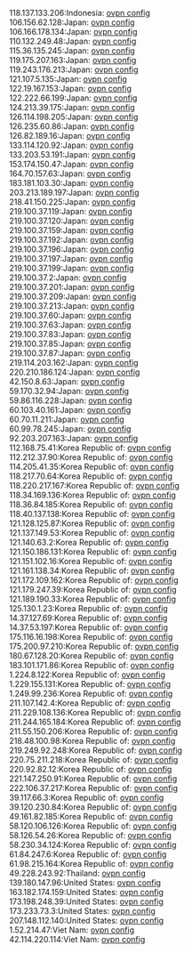 118.137.133.206:Indonesia: [ovpn config](vpn/118_137_133_206.ovpn)  
106.156.62.128:Japan: [ovpn config](vpn/106_156_62_128.ovpn)  
106.166.178.134:Japan: [ovpn config](vpn/106_166_178_134.ovpn)  
110.132.249.48:Japan: [ovpn config](vpn/110_132_249_48.ovpn)  
115.36.135.245:Japan: [ovpn config](vpn/115_36_135_245.ovpn)  
119.175.207.163:Japan: [ovpn config](vpn/119_175_207_163.ovpn)  
119.243.176.213:Japan: [ovpn config](vpn/119_243_176_213.ovpn)  
121.107.5.135:Japan: [ovpn config](vpn/121_107_5_135.ovpn)  
122.19.167.153:Japan: [ovpn config](vpn/122_19_167_153.ovpn)  
122.222.66.199:Japan: [ovpn config](vpn/122_222_66_199.ovpn)  
124.213.39.175:Japan: [ovpn config](vpn/124_213_39_175.ovpn)  
126.114.198.205:Japan: [ovpn config](vpn/126_114_198_205.ovpn)  
126.235.60.86:Japan: [ovpn config](vpn/126_235_60_86.ovpn)  
126.82.189.16:Japan: [ovpn config](vpn/126_82_189_16.ovpn)  
133.114.120.92:Japan: [ovpn config](vpn/133_114_120_92.ovpn)  
133.203.53.191:Japan: [ovpn config](vpn/133_203_53_191.ovpn)  
153.174.150.47:Japan: [ovpn config](vpn/153_174_150_47.ovpn)  
164.70.157.63:Japan: [ovpn config](vpn/164_70_157_63.ovpn)  
183.181.103.30:Japan: [ovpn config](vpn/183_181_103_30.ovpn)  
203.213.189.197:Japan: [ovpn config](vpn/203_213_189_197.ovpn)  
218.41.150.225:Japan: [ovpn config](vpn/218_41_150_225.ovpn)  
219.100.37.119:Japan: [ovpn config](vpn/219_100_37_119.ovpn)  
219.100.37.120:Japan: [ovpn config](vpn/219_100_37_120.ovpn)  
219.100.37.159:Japan: [ovpn config](vpn/219_100_37_159.ovpn)  
219.100.37.192:Japan: [ovpn config](vpn/219_100_37_192.ovpn)  
219.100.37.196:Japan: [ovpn config](vpn/219_100_37_196.ovpn)  
219.100.37.197:Japan: [ovpn config](vpn/219_100_37_197.ovpn)  
219.100.37.199:Japan: [ovpn config](vpn/219_100_37_199.ovpn)  
219.100.37.2:Japan: [ovpn config](vpn/219_100_37_2.ovpn)  
219.100.37.201:Japan: [ovpn config](vpn/219_100_37_201.ovpn)  
219.100.37.209:Japan: [ovpn config](vpn/219_100_37_209.ovpn)  
219.100.37.213:Japan: [ovpn config](vpn/219_100_37_213.ovpn)  
219.100.37.60:Japan: [ovpn config](vpn/219_100_37_60.ovpn)  
219.100.37.63:Japan: [ovpn config](vpn/219_100_37_63.ovpn)  
219.100.37.83:Japan: [ovpn config](vpn/219_100_37_83.ovpn)  
219.100.37.85:Japan: [ovpn config](vpn/219_100_37_85.ovpn)  
219.100.37.87:Japan: [ovpn config](vpn/219_100_37_87.ovpn)  
219.114.203.162:Japan: [ovpn config](vpn/219_114_203_162.ovpn)  
220.210.186.124:Japan: [ovpn config](vpn/220_210_186_124.ovpn)  
42.150.8.63:Japan: [ovpn config](vpn/42_150_8_63.ovpn)  
59.170.32.94:Japan: [ovpn config](vpn/59_170_32_94.ovpn)  
59.86.116.228:Japan: [ovpn config](vpn/59_86_116_228.ovpn)  
60.103.40.161:Japan: [ovpn config](vpn/60_103_40_161.ovpn)  
60.70.11.211:Japan: [ovpn config](vpn/60_70_11_211.ovpn)  
60.99.78.245:Japan: [ovpn config](vpn/60_99_78_245.ovpn)  
92.203.207.163:Japan: [ovpn config](vpn/92_203_207_163.ovpn)  
112.168.75.41:Korea Republic of: [ovpn config](vpn/112_168_75_41.ovpn)  
112.212.37.90:Korea Republic of: [ovpn config](vpn/112_212_37_90.ovpn)  
114.205.41.35:Korea Republic of: [ovpn config](vpn/114_205_41_35.ovpn)  
118.217.70.64:Korea Republic of: [ovpn config](vpn/118_217_70_64.ovpn)  
118.220.217.167:Korea Republic of: [ovpn config](vpn/118_220_217_167.ovpn)  
118.34.169.136:Korea Republic of: [ovpn config](vpn/118_34_169_136.ovpn)  
118.36.84.185:Korea Republic of: [ovpn config](vpn/118_36_84_185.ovpn)  
118.40.137.138:Korea Republic of: [ovpn config](vpn/118_40_137_138.ovpn)  
121.128.125.87:Korea Republic of: [ovpn config](vpn/121_128_125_87.ovpn)  
121.137.149.53:Korea Republic of: [ovpn config](vpn/121_137_149_53.ovpn)  
121.140.63.2:Korea Republic of: [ovpn config](vpn/121_140_63_2.ovpn)  
121.150.186.131:Korea Republic of: [ovpn config](vpn/121_150_186_131.ovpn)  
121.151.102.16:Korea Republic of: [ovpn config](vpn/121_151_102_16.ovpn)  
121.161.138.34:Korea Republic of: [ovpn config](vpn/121_161_138_34.ovpn)  
121.172.109.162:Korea Republic of: [ovpn config](vpn/121_172_109_162.ovpn)  
121.179.247.39:Korea Republic of: [ovpn config](vpn/121_179_247_39.ovpn)  
121.189.190.33:Korea Republic of: [ovpn config](vpn/121_189_190_33.ovpn)  
125.130.1.23:Korea Republic of: [ovpn config](vpn/125_130_1_23.ovpn)  
14.37.127.69:Korea Republic of: [ovpn config](vpn/14_37_127_69.ovpn)  
14.37.53.197:Korea Republic of: [ovpn config](vpn/14_37_53_197.ovpn)  
175.116.16.198:Korea Republic of: [ovpn config](vpn/175_116_16_198.ovpn)  
175.200.97.210:Korea Republic of: [ovpn config](vpn/175_200_97_210.ovpn)  
180.67.128.20:Korea Republic of: [ovpn config](vpn/180_67_128_20.ovpn)  
183.101.171.86:Korea Republic of: [ovpn config](vpn/183_101_171_86.ovpn)  
1.224.8.122:Korea Republic of: [ovpn config](vpn/1_224_8_122.ovpn)  
1.229.155.131:Korea Republic of: [ovpn config](vpn/1_229_155_131.ovpn)  
1.249.99.236:Korea Republic of: [ovpn config](vpn/1_249_99_236.ovpn)  
211.107.142.4:Korea Republic of: [ovpn config](vpn/211_107_142_4.ovpn)  
211.229.108.136:Korea Republic of: [ovpn config](vpn/211_229_108_136.ovpn)  
211.244.165.184:Korea Republic of: [ovpn config](vpn/211_244_165_184.ovpn)  
211.55.150.206:Korea Republic of: [ovpn config](vpn/211_55_150_206.ovpn)  
218.48.100.98:Korea Republic of: [ovpn config](vpn/218_48_100_98.ovpn)  
219.249.92.248:Korea Republic of: [ovpn config](vpn/219_249_92_248.ovpn)  
220.75.211.218:Korea Republic of: [ovpn config](vpn/220_75_211_218.ovpn)  
220.92.82.12:Korea Republic of: [ovpn config](vpn/220_92_82_12.ovpn)  
221.147.250.91:Korea Republic of: [ovpn config](vpn/221_147_250_91.ovpn)  
222.106.37.217:Korea Republic of: [ovpn config](vpn/222_106_37_217.ovpn)  
39.117.66.3:Korea Republic of: [ovpn config](vpn/39_117_66_3.ovpn)  
39.120.230.84:Korea Republic of: [ovpn config](vpn/39_120_230_84.ovpn)  
49.161.82.185:Korea Republic of: [ovpn config](vpn/49_161_82_185.ovpn)  
58.120.106.126:Korea Republic of: [ovpn config](vpn/58_120_106_126.ovpn)  
58.126.54.26:Korea Republic of: [ovpn config](vpn/58_126_54_26.ovpn)  
58.230.34.124:Korea Republic of: [ovpn config](vpn/58_230_34_124.ovpn)  
61.84.247.6:Korea Republic of: [ovpn config](vpn/61_84_247_6.ovpn)  
61.98.215.164:Korea Republic of: [ovpn config](vpn/61_98_215_164.ovpn)  
49.228.243.92:Thailand: [ovpn config](vpn/49_228_243_92.ovpn)  
139.180.147.96:United States: [ovpn config](vpn/139_180_147_96.ovpn)  
163.182.174.159:United States: [ovpn config](vpn/163_182_174_159.ovpn)  
173.198.248.39:United States: [ovpn config](vpn/173_198_248_39.ovpn)  
173.233.73.3:United States: [ovpn config](vpn/173_233_73_3.ovpn)  
207.148.112.140:United States: [ovpn config](vpn/207_148_112_140.ovpn)  
1.52.214.47:Viet Nam: [ovpn config](vpn/1_52_214_47.ovpn)  
42.114.220.114:Viet Nam: [ovpn config](vpn/42_114_220_114.ovpn)  
